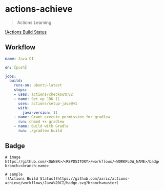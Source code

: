 # actions-achieve

> Actions Learning.

[!Actions Build Status](https://github.com/aaric/actions-achieve/workflows/Java%20CI/badge.svg?branch=master)

## Workflow

```yaml
name: Java CI

on: [push]

jobs:
  build:
    runs-on: ubuntu-latest
    steps:
    - uses: actions/checkout@v2
    - name: Set up JDK 11
      uses: actions/setup-java@v1
      with:
        java-version: 11
    - name: Grant execute permission for gradlew
      run: chmod +x gradlew
    - name: Build with Gradle
      run: ./gradlew build

```

## Badge

```text
# image
https://github.com/<OWNER>/<REPOSITORY>/workflows/<WORKFLOW_NAME>/badge.svg?branch=<branch-name>

# sample
[!Actions Build Status](https://github.com/aaric/actions-achieve/workflows/Java%20CI/badge.svg?branch=master)
```
